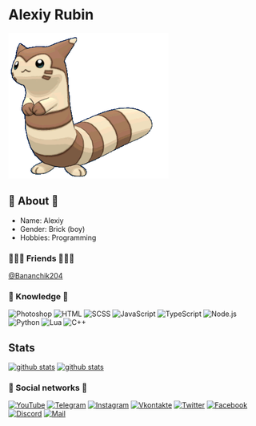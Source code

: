 # Alexiy Rubin

![Furret](furret.gif)

## 🙂 About 🙂

* Name: Alexiy
* Gender: Brick (boy)
* Hobbies: Programming

### 🧑‍🤝‍🧑 Friends 🧑‍🤝‍🧑
[@Bananchik204](https://github.com/Bananchik204)

### 📇 Knowledge 📇
![Photoshop](https://img.shields.io/badge/-Photoshop-31a8ff?style=for-the-badge&logo=adobe%20photoshop&logoColor=FFFFFF)
![HTML](https://img.shields.io/badge/-HTML5-e05d3a?style=for-the-badge&logo=html5&logoColor=FFFFFF)
![SCSS](https://img.shields.io/badge/-SCSS-C76494?style=for-the-badge&logo=sass&logoColor=FFFFFF)
![JavaScript](https://img.shields.io/badge/-JavaScript-E9D54D?style=for-the-badge&logo=JavaScript&logoColor=FFFFFF)
![TypeScript](https://img.shields.io/badge/-TypeScript-4F7DB3?style=for-the-badge&logo=TypeScript&logoColor=FFFFFF)
![Node.js](https://img.shields.io/badge/-Node.js-7fbd42?style=for-the-badge&logo=Node.js&logoColor=FFFFFF)
![Python](https://img.shields.io/badge/-Python-E9D54D?style=for-the-badge&logo=Python&logoColor=FFFFFF)
![Lua](https://img.shields.io/badge/-LUA-35357a?style=for-the-badge&logo=LUA&logoColor=FFFFFF)
![C++](https://img.shields.io/badge/-C++-6296CC?style=for-the-badge&logo=C%2b%2b&logoColor=FFFFFF)

## Stats
[![github stats](https://github-readme-stats.vercel.app/api/top-langs?username=Zamur650&count_private=true&show_icons=true&hide_border=true&bg_color=00000000&title_color=00FF66&icon_color=00FF66&text_color=40bf73)](https://github.com/Zamur650)
[![github stats](https://github-readme-stats.vercel.app/api?username=Zamur650&count_private=true&show_icons=true&hide_border=true&bg_color=00000000&title_color=00FF66&icon_color=00FF66&text_color=40bf73)](https://github.com/Zamur650)

### 📝 Social networks 📝
[![YouTube](https://img.shields.io/badge/-YouTube-FF0000?style=for-the-badge&logo=YouTube&logoColor=FFFFFF)](https://www.youtube.com/channel/UCkr6i6Gnv5ESl8532iLLwDw)
[![Telegram](https://img.shields.io/badge/-Telegram-27A0D9?style=for-the-badge&logo=telegram&logoColor=FFFFFF)](https://t.me/AlexR650)
[![Instagram](https://img.shields.io/badge/-Instagram-B4068E?style=for-the-badge&logo=instagram&logoColor=FFFFFF)](https://www.instagram.com/zamur_mur)
[![Vkontakte](https://img.shields.io/badge/-Vkontakte-4F7DB3?style=for-the-badge&logo=Vk&logoColor=FFFFFF)](https://vk.com/rubin_alexey)
[![Twitter](https://img.shields.io/badge/-Twitter-1C9DEB?style=for-the-badge&logo=Twitter&logoColor=FFFFFF)](https://twitter.com/zamur650)
[![Facebook](https://img.shields.io/badge/-Facebook-1195F5?style=for-the-badge&logo=Facebook&logoColor=FFFFFF)](https://www.facebook.com/Zamur650)
[![Discord](https://img.shields.io/badge/-Discord-6f84d2?style=for-the-badge&logo=Discord&logoColor=FFFFFF)](https://dsc.bio/zamur)
[![Mail](https://img.shields.io/badge/-Mail-31a8ff?style=for-the-badge&logo=Mail.ru&logoColor=FFFFFF)](mailto:alexiy_r@mail.ru)
